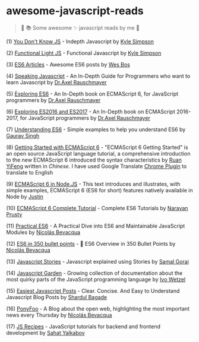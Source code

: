 # awesome-javascript-reads

> :notebook_with_decorative_cover: :books: Some awesome :sparkles: javascript reads by me :ghost:

(1) [You Don't Know JS](https://github.com/getify/You-Dont-Know-JS) - Indepth Javascript by [Kyle Simpson](https://github.com/getify/)

(2) [Functional Light JS](https://github.com/getify/Functional-Light-JS) - Functional Javascript by [Kyle Simpson](https://github.com/getify/)

(3) [ES6 Articles](https://github.com/wesbos/es6-articles) - Awesome ES6 posts by [Wes Bos](https://github.com/wesbos)

(4) [Speaking Javascript](http://speakingjs.com/es5/index.html) - An In-Depth Guide for Programmers who want to learn Javascript by [Dr.Axel Rauschmayer](https://github.com/rauschma)

(5) [Exploring ES6](http://exploringjs.com/es6/index.html) - An In-Depth book on ECMAScript 6, for JavaScript programmers by [Dr.Axel Rauschmayer](https://github.com/rauschma)

(6) [Exploring ES2016 and ES2017](http://exploringjs.com/es2016-es2017/index.html) - An In-Depth book on ECMAScript 2016-2017, for JavaScript programmers by [Dr.Axel Rauschmayer](https://github.com/rauschma)

(7) [Understanding ES6](https://github.com/sgaurav/understanding-es6) - Simple examples to help you understand ES6 by [Gaurav Singh](https://github.com/sgaurav)

(8) [Getting Started with ECMAScript 6](http://es6.ruanyifeng.com/) - "ECMAScript 6 Getting Started" is an open source JavaScript language tutorial, a comprehensive introduction to the new ECMAScript 6 introduced the syntax characteristics by [Ruan YiFeng](https://github.com/ruanyf) written in *Chinese*. I have used Google Translate [Chrome Plugin](https://chrome.google.com/webstore/detail/google-translate/aapbdbdomjkkjkaonfhkkikfgjllcleb) to translate to English

(9) [ECMAScript 6 in Node.JS](https://github.com/JustinDrake/node-es6-examples) - This text introduces and illustrates, with simple examples, ECMAScript 6 (ES6 for short) features natively available in Node by [Justin](https://github.com/JustinDrake)

(10) [ECMAScript 6 Complete Tutorial](http://qnimate.com/post-series/ecmascript-6-complete-tutorial/) - Complete ES6 Tutorials by [Narayan Prusty](http://qnimate.com/author/narayanrusty/)

(11) [Practical ES6](https://ponyfoo.com/books/practical-es6/chapters#toc) - A Practical Dive into ES6 and Maintainable JavaScript Modules by [Nicolás Bevacqua](https://github.com/bevacqua)

(12) [ES6 in 350 bullet points](https://github.com/bevacqua/es6) - :star2: ES6 Overview in 350 Bullet Points by [Nicolás Bevacqua](https://github.com/bevacqua)

(13) [Javascript Stories](http://samalgorai.com/story/js-stories) - Javascript explained using Stories by [Samal Gorai](https://github.com/samal)

(14) [Javascript Garden](http://bonsaiden.github.io/JavaScript-Garden/) - Growing collection of documentation about the most quirky parts of the JavaScript programming language by [Ivo Wetzel](https://github.com/bonsaiden)

(15) [Easiest Javascript Posts](http://ngninja.com/tag/javascript/) - Clear. Concise. And Easy to Understand Javascript Blog Posts by [Shardul Bagade](http://www.shardulbagade.com/)

(16) [PonyFoo](https://ponyfoo.com/) - A Blog about the open web, highlighting the most important news every Thursday by [Nicolás Bevacqua](https://github.com/bevacqua)

(17) [JS Recipes](http://sahatyalkabov.com/jsrecipes/#!/) - JavaScript tutorials for backend and frontend development  by [Sahat Yalkabov](https://github.com/sahat)
